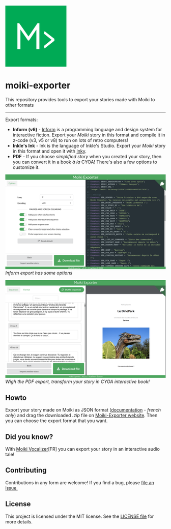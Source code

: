![](https://raw.githubusercontent.com/kaelhem/moiki-exporter/website/public/android-chrome-192x192.png)

# moiki-exporter
This repository provides tools to export your stories made with Moiki to other formats

---

Export formats:

+ **Inform (v6)** - [Inform](http://ifwiki.org/index.php/Inform_6) is a programming language and design system for interactive fiction. Export your _Moiki_ story in this format and compile it in z-code (v3, v5 or v8) to run on lots of retro computers!
+ **Inkle's Ink** - Ink is the language of Inkle's Studio. Export your _Moiki_ story in this format and open it with [Inky](https://www.inklestudios.com/ink/).
+ **PDF** - If you choose _simplified story_ when you created your story, then you can convert it in a book _à la_ CYOA! There's also a few options to customize it.


![](https://raw.githubusercontent.com/kaelhem/moiki-exporter/website/public/screenshots/export-inform.png)
_Inform export has some options_

![](https://raw.githubusercontent.com/kaelhem/moiki-exporter/website/public/screenshots/export-pdf.png)
_Wigh the PDF export, transform your story in CYOA interactive book!_


## Howto

Export your story made on Moiki as JSON format ([documentation](https://moiki.fr/documentation/export) - *french only*) and drag the downloaded _.zip_ file on [Moiki-Exporter website](https://moiki-exporter.netlify.app/). Then you can choose the export format that you want.

## Did you know?

With [Moiki Vocalizer](https://github.com/kaelhem/moiki-vocalizer/blob/master/README.md)[FR] you can export your story in an interactive audio tale!

## Contributing

Contributions in any form are welcome! If you find a bug, please [file an issue.](https://github.com/kaelhem/moiki-exporter/issues)

## License

This project is licensed under the MIT license. See the [LICENSE file](./LICENSE) for more details.
